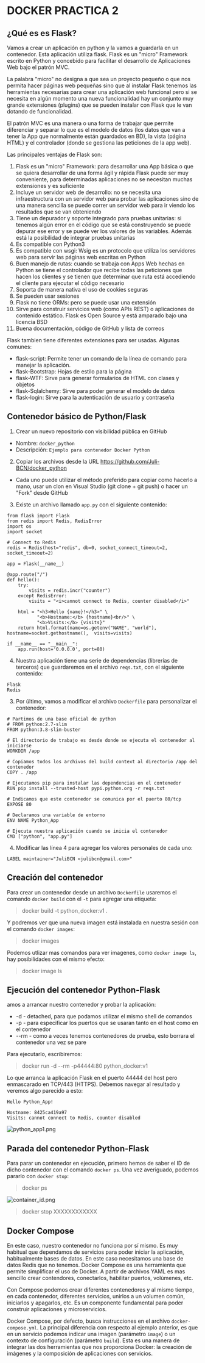 # DOCKER PRACTICA 2

## ¿Qué es es Flask?
Vamos a crear un aplicación en python y la vamos a guardarla en un contenedor. Esta aplicación utiliza flask. Flask es un "micro" Framework escrito en Python y concebido para facilitar el desarrollo de Aplicaciones Web bajo el patrón MVC.

La palabra "micro" no designa a que sea un proyecto pequeño o que nos permita hacer páginas web pequeñas sino que al instalar Flask tenemos las herramientas necesarias para crear una aplicación web funcional pero si se necesita en algún momento una nueva funcionalidad hay un conjunto muy grande extensiones (plugins) que se pueden instalar con Flask que le van dotando de funcionalidad.

El patrón MVC es una manera o una forma de trabajar que permite diferenciar y separar lo que es el modelo de datos (los datos que van a tener la App que normalmente están guardados en BD), la vista (página HTML) y el controlador (donde se gestiona las peticiones de la app web).

Las principales ventajas de Flask son:
1) Flask es un "micro" Framework: para desarrollar una App básica o que se quiera desarrollar de una forma ágil y rápida Flask puede ser muy conveniente, para determinadas aplicaciones no se necesitan muchas extensiones y es suficiente
2) Incluye un servidor web de desarrollo: no se necesita una infraestructura con un servidor web para probar las aplicaciones sino de una manera sencilla se puede correr un servidor web para ir viendo los resultados que se van obteniendo
3) Tiene un depurador y soporte integrado para pruebas unitarias: si tenemos algún error en el código que se está construyendo se puede depurar ese error y se puede ver los valores de las variables. Además está la posibilidad de integrar pruebas unitarias
4) Es compatible con Python3
5) Es compatible con wsgi: Wsig es un protocolo que utiliza los servidores web para servir las páginas web escritas en Python
6) Buen manejo de rutas: cuando se trabaja con Apps Web hechas en Python se tiene el controlador que recibe todas las peticiones que hacen los clientes y se tienen que determinar que ruta está accediendo el cliente para ejecutar el código necesario
7) Soporta de manera nativa el uso de cookies seguras
8) Se pueden usar sesiones
9) Flask no tiene ORMs: pero se puede usar una extensión
10) Sirve para construir servicios web (como APIs REST) o aplicaciones de contenido estático.
Flask es Open Source y está amparado bajo una licencia BSD
12) Buena documentación, código de GitHub y lista de correos

Flask tambien tiene diferentes extensiones para ser usadas. Algunas comunes:
* flask-script: Permite tener un comando de la línea de comando para manejar la aplicación.
* flask-Bootstrap: Hojas de estilo para la página
* flask-WTF: Sirve para generar formularios de HTML con clases y objetos
* flask-Sqlalchemy: Sirve para poder generar el modelo de datos
* flask-login: Sirve para la autenticación de usuario y contraseña

## Contenedor básico de Python/Flask
1) Crear un nuevo repositorio con visibilidad pública en GitHub
* Nombre: `docker_python`
* Descripción: `Ejemplo para contenedor Docker Python`
2) Copiar los archivos desde la URL https://github.com/Juli-BCN/docker_python
* Cada uno puede utilizar el método preferido para copiar como hacerlo a mano, usar un clon en Visual Studio (git clone + git push) o hacer un "Fork" desde GitHub
3) Existe un archivo llamado `app.py` con el siguiente contenido:
```
from flask import Flask
from redis import Redis, RedisError
import os
import socket

# Connect to Redis
redis = Redis(host="redis", db=0, socket_connect_timeout=2, socket_timeout=2)

app = Flask(__name__)

@app.route("/")
def hello():
    try:
        visits = redis.incr("counter")
    except RedisError:
        visits = "<i>cannot connect to Redis, counter disabled</i>"

    html = "<h3>Hello {name}!</h3>" \
           "<b>Hostname:</b> {hostname}<br/>" \
           "<b>Visits:</b> {visits}"
    return html.format(name=os.getenv("NAME", "world"), hostname=socket.gethostname(),  visits=visits)

if __name__ == "__main__":
    app.run(host='0.0.0.0', port=80)
```
4) Nuestra aplicación tiene una serie de dependencias (librerías de terceros) que guardaremos en el archivo `reqs.txt`, con el siguiente contenido:
```
Flask
Redis
```
3) Por último, vamos a modificar el archivo `Dockerfile` para personalizar el contenedor:
```
# Partimos de una base oficial de python
# FROM python:2.7-slim
FROM python:3.8-slim-buster

# El directorio de trabajo es desde donde se ejecuta el contenedor al iniciarse
WORKDIR /app

# Copiamos todos los archivos del build context al directorio /app del contenedor
COPY . /app

# Ejecutamos pip para instalar las dependencias en el contenedor
RUN pip install --trusted-host pypi.python.org -r reqs.txt

# Indicamos que este contenedor se comunica por el puerto 80/tcp
EXPOSE 80

# Declaramos una variable de entorno
ENV NAME Python_App

# Ejecuta nuestra aplicación cuando se inicia el contenedor
CMD ["python", "app.py"]
```
4) Modificar las línea 4 para agregar los valores personales de cada uno:
```
LABEL maintainer="JuliBCN <julibcn@gmail.com>"
```


## Creación del contenedor
Para crear un contenedor desde un archivo `Dockerfile` usaremos el comando `docker build` con el `-t` para agregar una etiqueta:
> docker build -t python_docker:v1 .

Y podremos ver que una nueva imagen está instalada en nuestra sesión con el comando `docker images`:
> docker images

Podemos utlizar mas comandos para ver imagenes, como `docker image ls`, hay posibilidades con el mismo efecto:
> docker image ls


## Ejecución del contenedor Python-Flask
amos a arrancar nuestro contenedor y probar la aplicación:
* -d - detached, para que podamos utilizar el mismo shell de comandos
* -p - para especificar los puertos que se usaran tanto en el host como en el contenedor
* --rm - como a veces tenemos contenedores de prueba, esto borrara el contenedor una vez se pare

Para ejecutarlo, escribiremos:
> docker run -d --rm -p44444:80 python_docker:v1

Lo que arranca la aplicación Flask en el puerto 44444 del host pero enmascarado en TCP/443 (HTTPS). Debemos navegar al resultado y veremos algo parecido a esto:
```
Hello Python_App!

Hostname: 8425ca419a97
Visits: cannot connect to Redis, counter disabled
```

![python_app1.png](./python_app1.png)


## Parada del contenedor Python-Flask
Para parar un contenedor en ejecución, primero hemos de saber el ID de dicho contenedor con el comando `docker ps`. Una vez averiguado, podemos pararlo con `docker stop`:
> docker ps

![container_id.png](./container_id.png)

> docker stop XXXXXXXXXXXX


## Docker Compose
En este caso, nuestro contenedor no funciona por sí mismo. Es muy habitual que dependamos de servicios para poder iniciar la aplicación, habitualmente bases de datos. En este caso necesitamos una base de datos Redis que no tenemos. Docker Compose es una herramienta que permite simplificar el uso de Docker. A partir de archivos YAML es mas sencillo crear contendores, conectarlos, habilitar puertos, volúmenes, etc.

Con Compose podemos crear diferentes contenedores y al mismo tiempo, en cada contenedor, diferentes servicios, unirlos a un volumen común, iniciarlos y apagarlos, etc. Es un componente fundamental para poder construir aplicaciones y microservicios.

Docker Compose, por defecto, busca instrucciones en el archivo `docker-compose.yml`. La principal diferencia con respecto al ejemplo anterior, es que en un servicio podemos indicar una imagen (parámetro `image`) o un contexto de configuración (parámetro `build`). Esta es una manera de integrar las dos herramientas que nos proporciona Docker: la creación de imágenes y la composición de aplicaciones con servicios.
